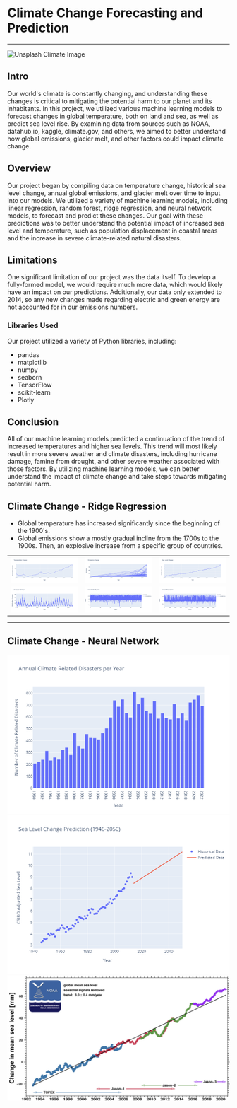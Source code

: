 # Climate Change Forecasting and Prediction
---
![Unsplash Climate Image](https://www.noaa.gov/sites/default/files/styles/landscape_width_1275/public/2022-03/PHOTO-Climate-Collage-Diagonal-Design-NOAA-Communications-NO-NOAA-Logo.jpg)

## Intro
Our world's climate is constantly changing, and understanding these changes is critical to mitigating the potential harm to our planet and its inhabitants. In this project, we utilized various machine learning models to forecast changes in global temperature, both on land and sea, as well as predict sea level rise. By examining data from sources such as NOAA, datahub.io, kaggle, climate.gov, and others, we aimed to better understand how global emissions, glacier melt, and other factors could impact climate change.

## Overview
Our project began by compiling data on temperature change, historical sea level change, annual global emissions, and glacier melt over time to input into our models. We utilized a variety of machine learning models, including linear regression, random forest, ridge regression, and neural network models, to forecast and predict these changes. Our goal with these predictions was to better understand the potential impact of increased sea level and temperature, such as population displacement in coastal areas and the increase in severe climate-related natural disasters.

## Limitations
One significant limitation of our project was the data itself. To develop a fully-formed model, we would require much more data, which would likely have an impact on our predictions. Additionally, our data only extended to 2014, so any new changes made regarding electric and green energy are not accounted for in our emissions numbers.

### Libraries Used
Our project utilized a variety of Python libraries, including:
- pandas
- matplotlib
- numpy
- seaborn
- TensorFlow
- scikit-learn
- Plotly

## Conclusion
All of our machine learning models predicted a continuation of the trend of increased temperatures and higher sea levels. This trend will most likely result in more severe weather and climate disasters, including hurricane damage, famine from drought, and other severe weather associated with those factors. By utilizing machine learning models, we can better understand the impact of climate change and take steps towards mitigating potential harm.


## Climate Change - Ridge Regression

- Global temperature has increased significantly since the beginning of the 1900's.
- Global emissions show a mostly gradual incline from the 1700s to the 1900s. Then, an explosive increase from a specific group of countries.

<table>
  <tr>
    <td><img src="https://github.com/damian-robinson/multi-model-analysis/blob/748ec2e7863684caabae8436b997bce6770f59c7/data/temperature_change.png"></td>
    <td><img src="https://raw.githubusercontent.com/damian-robinson/multi-model-analysis/main/data/emissions_change.png"></td>
    <td><img src="https://raw.githubusercontent.com/damian-robinson/multi-model-analysis/main/data/sea_level_change.png"></td>
  </tr>
  <tr>
    <td><img src="https://raw.githubusercontent.com/damian-robinson/multi-model-analysis/main/data/sunspots_change.png"></td>
    <td><img src="https://raw.githubusercontent.com/damian-robinson/multi-model-analysis/main/data/x_train_predictions.png"></td>
    <td><img src="https://raw.githubusercontent.com/damian-robinson/multi-model-analysis/main/data/x_test_predictions.png"></td>
  </tr>
</table>

---


## Climate Change - Neural Network
  
  <tr>
    <td><img src="https://raw.githubusercontent.com/damian-robinson/multi-model-analysis/main/data/Annual_Climate_Disasters.png"></td>
    <td><img src="https://raw.githubusercontent.com/damian-robinson/multi-model-analysis/main/data/Sea_Level_Change_Prediction.png"></td>
    <td><img src="https://raw.githubusercontent.com/damian-robinson/multi-model-analysis/main/data/Sea_Level_Comparison_Graph.jpg"></td>
  </tr>
  
  


  
  
  
  
  
  
  
  
  
  
  
  
  
  
  
</table>
